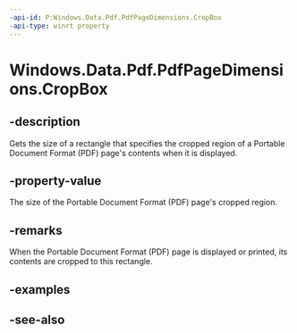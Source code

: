 ----api-id: P:Windows.Data.Pdf.PdfPageDimensions.CropBox
-api-type: winrt property
---<!-- Property syntaxpublic Windows.Foundation.Rect CropBox { get; }--># Windows.Data.Pdf.PdfPageDimensions.CropBox## -descriptionGets the size of a rectangle that specifies the cropped region of a Portable Document Format (PDF) page's contents when it is displayed.## -property-valueThe size of the Portable Document Format (PDF) page's cropped region.## -remarksWhen the Portable Document Format (PDF) page is displayed or printed, its contents are cropped to this rectangle.## -examples## -see-also